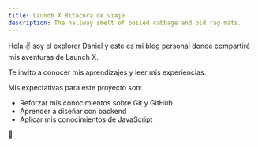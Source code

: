 ```yaml
---
title: Launch X Bitácora de viaje
description: The hallway smelt of boiled cabbage and old rag mats.
---
```


Hola ✌️  soy el explorer Daniel y este es mi blog personal donde compartiré mis aventuras de Launch X.

Te invito a conocer mis aprendizajes y leer mis experiencias.


Mis expectativas para este proyecto son:

- Reforzar mis conocimientos sobre Git y GitHub
- Aprender a diseñar con backend
- Aplicar mis conocimientos de JavaScript

🚀
